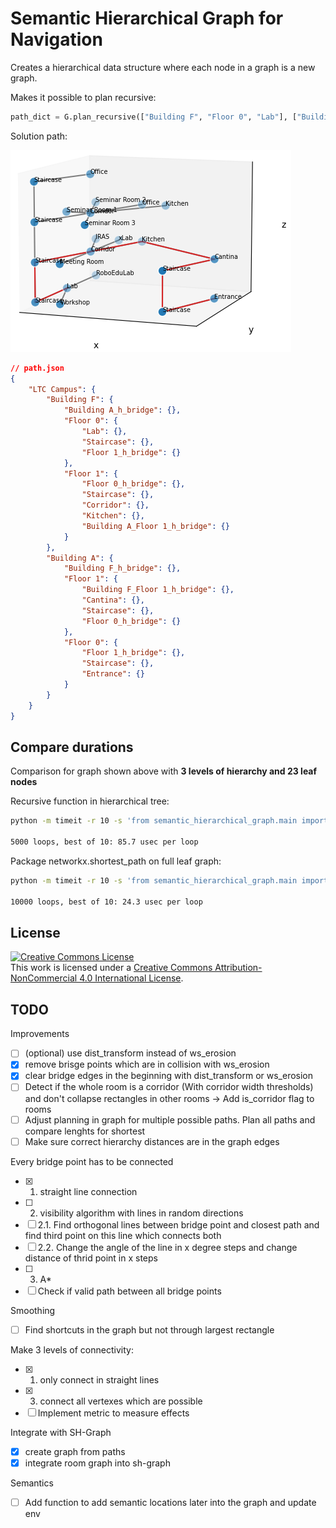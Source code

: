 # Semantic Hierarchical Graph for Navigation

Creates a hierarchical data structure where each node in a graph is a new graph.

Makes it possible to plan recursive:

```python
path_dict = G.plan_recursive(["Building F", "Floor 0", "Lab"], ["Building A", "Floor 0", "Entrance"])
```

Solution path:

![path](docs/path.png)

```json
// path.json
{
    "LTC Campus": {
        "Building F": {
            "Building A_h_bridge": {},
            "Floor 0": {
                "Lab": {},
                "Staircase": {},
                "Floor 1_h_bridge": {}
            },
            "Floor 1": {
                "Floor 0_h_bridge": {},
                "Staircase": {},
                "Corridor": {},
                "Kitchen": {},
                "Building A_Floor 1_h_bridge": {}
            }
        },
        "Building A": {
            "Building F_h_bridge": {},
            "Floor 1": {
                "Building F_Floor 1_h_bridge": {},
                "Cantina": {},
                "Staircase": {},
                "Floor 0_h_bridge": {}
            },
            "Floor 0": {
                "Floor 1_h_bridge": {},
                "Staircase": {},
                "Entrance": {}
            }
        }
    }
}
```

## Compare durations

Comparison for graph shown above with **3 levels of hierarchy and 23 leaf nodes**

Recursive function in hierarchical tree:

```bash
python -m timeit -r 10 -s 'from semantic_hierarchical_graph.main import main; G = main()' 'G.plan_recursive(["Building F", "Floor 0", "Lab"], ["Building A", "Floor 0", "Entrance"])'

5000 loops, best of 10: 85.7 usec per loop
```

Package networkx.shortest_path on full leaf graph:

```bash
python -m timeit -r 10 -s 'from semantic_hierarchical_graph.main import main; G = main()' 'G.plan(["Building F", "Floor 0", "Lab"], ["Building A", "Floor 0", "Entrance"])'

10000 loops, best of 10: 24.3 usec per loop
```

## License

<a rel="license" href="http://creativecommons.org/licenses/by-nc/4.0/"><img alt="Creative Commons License" style="border-width:0" src="https://i.creativecommons.org/l/by-nc/4.0/88x31.png" /></a><br />This work is licensed under a <a rel="license" href="http://creativecommons.org/licenses/by-nc/4.0/">Creative Commons Attribution-NonCommercial 4.0 International License</a>.

## TODO

Improvements

- [ ] (optional) use dist_transform instead of ws_erosion
- [x] remove brisge points which are in collision with ws_erosion
- [x] clear bridge edges in the beginning with dist_transform or ws_erosion
- [ ] Detect if the whole room is a corridor (With corridor width thresholds) and don't collapse rectangles in other rooms -> Add is_corridor flag to rooms
- [ ] Adjust planning in graph for multiple possible paths. Plan all paths and compare lenghts for shortest
- [ ] Make sure correct hierarchy distances are in the graph edges

Every bridge point has to be connected

- [x] 1. straight line connection
- [ ] 2. visibility algorithm with lines in random directions
- [ ] 2.1. Find orthogonal lines between bridge point and closest path and find third point on this line which connects both
- [ ] 2.2. Change the angle of the line in x degree steps and change distance of thrid point in x steps
- [ ] 3. A*
- [ ] Check if valid path between all bridge points

Smoothing

- [ ] Find shortcuts in the graph but not through largest rectangle

Make 3 levels of connectivity:

- [x] 1. only connect in straight lines
- [x] 3. connect all vertexes which are possible
- [ ] Implement metric to measure effects

Integrate with SH-Graph

- [x] create graph from paths
- [x] integrate room graph into sh-graph

Semantics

- [ ] Add function to add semantic locations later into the graph and update env
